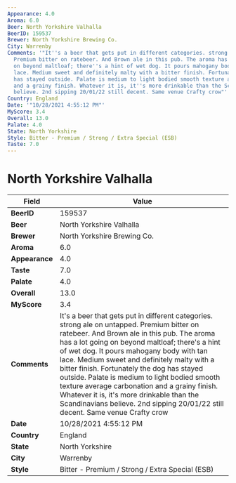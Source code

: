 ```yaml
---
Appearance: 4.0
Aroma: 6.0
Beer: North Yorkshire Valhalla
BeerID: 159537
Brewer: North Yorkshire Brewing Co.
City: Warrenby
Comments: '"It''s a beer that gets put in different categories. strong ale on untapped.
  Premium bitter on ratebeer. And Brown ale in this pub. The aroma has a lot going
  on beyond maltloaf; there''s a hint of wet dog. It pours mahogany body with tan
  lace. Medium sweet and definitely malty with a bitter finish. Fortunately the dog
  has stayed outside. Palate is medium to light bodied smooth texture average carbonation
  and a grainy finish. Whatever it is, it''s more drinkable than the Scandinavians
  believe. 2nd sipping 20/01/22 still decent. Same venue Crafty crow"'
Country: England
Date: '"10/28/2021 4:55:12 PM"'
MyScore: 3.4
Overall: 13.0
Palate: 4.0
State: North Yorkshire
Style: Bitter - Premium / Strong / Extra Special (ESB)
Taste: 7.0
---
```


# North Yorkshire Valhalla

| Field         | Value |
|---------------|-------|
| **BeerID** | 159537 |
| **Beer** | North Yorkshire Valhalla |
| **Brewer** | North Yorkshire Brewing Co. |
| **Aroma** | 6.0 |
| **Appearance** | 4.0 |
| **Taste** | 7.0 |
| **Palate** | 4.0 |
| **Overall** | 13.0 |
| **MyScore** | 3.4 |
| **Comments** | It's a beer that gets put in different categories. strong ale on untapped. Premium bitter on ratebeer. And Brown ale in this pub. The aroma has a lot going on beyond maltloaf; there's a hint of wet dog. It pours mahogany body with tan lace. Medium sweet and definitely malty with a bitter finish. Fortunately the dog has stayed outside. Palate is medium to light bodied smooth texture average carbonation and a grainy finish. Whatever it is, it's more drinkable than the Scandinavians believe. 2nd sipping 20/01/22 still decent. Same venue Crafty crow |
| **Date** | 10/28/2021 4:55:12 PM |
| **Country** | England |
| **State** | North Yorkshire |
| **City** | Warrenby |
| **Style** | Bitter - Premium / Strong / Extra Special (ESB) |
